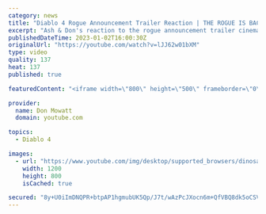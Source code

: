 ```yaml
---
category: news
title: "Diablo 4 Rogue Announcement Trailer Reaction | THE ROGUE IS BACK!"
excerpt: "Ash & Don's reaction to the rogue announcement trailer cinematic from Diablo IV. The rogue class has changed so much from ..."
publishedDateTime: 2023-01-02T16:00:30Z
originalUrl: "https://youtube.com/watch?v=lJJ62w01bXM"
type: video
quality: 137
heat: 137
published: true

featuredContent: "<iframe width=\"800\" height=\"500\" frameborder=\"0\" src=\"https://www.youtube.com/embed/lJJ62w01bXM\" allow=\"accelerometer; autoplay; encrypted-media; gyroscope; picture-in-picture\" allowfullscreen></iframe>"

provider:
  name: Don Mowatt
  domain: youtube.com

topics:
  - Diablo 4

images:
  - url: "https://www.youtube.com/img/desktop/supported_browsers/dinosaur.png"
    width: 1200
    height: 800
    isCached: true

secured: "8y+U0iImDNQPR+btpAP1hgmubUK5Qp/J7t/wAzPcJXocn6m+QfVBQ8dk5oCSVrJbViG/rJ3AM6rKGN4+vPkz8jgLyq/x4VqK+r4s/hFHkQ/R4yCeslwvxm/3JFjEkKuKf73JUp4YOULp0BrO+0vI3AjC0281j8UrJ4vtd2THZfYHyUYtppOvkRTeBYYg1QDFNBvxECj5fbckd1QNqSW8exs26s2HpAPNin0HeFu0uMqLj5tbejiDl7mSZ/sk0mqRdHF7bdDV91bGbbGM3vKPonsJ/ROkuedCmr46l0jSOeTY3gdb4T0Xk8jQyQr7QWARTmzHCfFallRGDCU5fTfDIj91FIapd8MgJ08tvJP83TKu9YfIxU8meoZ5CMvkFDqxTQBO7bb8zv8JprEioLIga+1/FZyHLi3ZfbNkQmnT9KM=;JRIsNDM8zGwbf/cwKcHxOg=="
---
```


